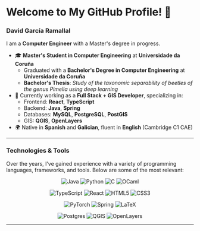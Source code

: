 # Welcome to My GitHub Profile! 👋

### David García Ramallal

I am a **Computer Engineer** with a Master's degree in progress. 

- 🎓 **Master's Student in Computer Engineering** at **Universidade da Coruña**  
  - Graduated with a **Bachelor's Degree in Computer Engineering** at **Universidade da Coruña**
  - **Bachelor's Thesis**: *Study of the taxonomic separability of beetles of the genus Pimelia using deep learning*
- 💼 Currently working as a **Full Stack + GIS Developer**, specializing in:
  - Frontend: **React**, **TypeScript**
  - Backend: **Java**, **Spring**
  - Databases: **MySQL**, **PostgreSQL**, **PostGIS**
  - GIS: **QGIS**, **OpenLayers**
- 🌍 Native in **Spanish** and **Galician**, fluent in **English** (Cambridge C1 CAE)


---

### Technologies & Tools

Over the years, I’ve gained experience with a variety of programming languages, frameworks, and tools. Below are some of the most relevant:

<div align="center">

<!-- Row 1 -->
![Java](https://img.shields.io/badge/java-%23ED8B00.svg?style=for-the-badge&logo=openjdk&logoColor=white)
![Python](https://img.shields.io/badge/python-3670A0?style=for-the-badge&logo=python&logoColor=ffdd54)
![C](https://img.shields.io/badge/c-%2300599C.svg?style=for-the-badge&logo=c&logoColor=white)
![OCaml](https://img.shields.io/badge/OCaml-%23E98407.svg?style=for-the-badge&logo=ocaml&logoColor=white)

<!-- Row 2 -->
![TypeScript](https://img.shields.io/badge/typescript-%23007ACC.svg?style=for-the-badge&logo=typescript&logoColor=white)
![React](https://img.shields.io/badge/react-%2320232a.svg?style=for-the-badge&logo=react&logoColor=%2361DAFB)
![HTML5](https://img.shields.io/badge/html5-%23E34F26.svg?style=for-the-badge&logo=html5&logoColor=white)
![CSS3](https://img.shields.io/badge/css3-%231572B6.svg?style=for-the-badge&logo=css3&logoColor=white)

<!-- Row 3 -->
![PyTorch](https://img.shields.io/badge/PyTorch-%23EE4C2C.svg?style=for-the-badge&logo=PyTorch&logoColor=white)
![Spring](https://img.shields.io/badge/spring-%236DB33F.svg?style=for-the-badge&logo=spring&logoColor=white)
![LaTeX](https://img.shields.io/badge/latex-%23008080.svg?style=for-the-badge&logo=latex&logoColor=white)

<!-- Row 4 -->
![Postgres](https://img.shields.io/badge/postgres-%23316192.svg?style=for-the-badge&logo=postgresql&logoColor=white)
![QGIS](https://img.shields.io/badge/QGIS-589632?style=for-the-badge&logo=qgis&logoColor=white)
![OpenLayers](https://img.shields.io/badge/OpenLayers-1F6B75?style=for-the-badge&logo=openlayers&logoColor=white)


</div>

---


